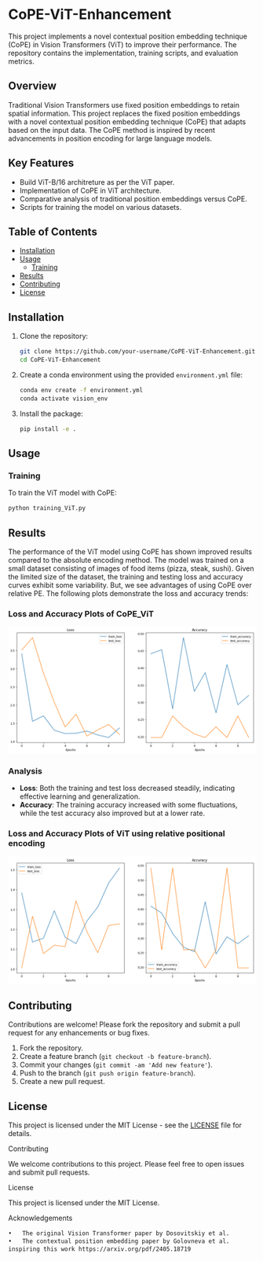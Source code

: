 # CoPE-ViT-Enhancement
This project implements a novel contextual position embedding technique (CoPE) in Vision Transformers (ViT) to improve their performance. The repository contains the implementation, training scripts, and evaluation metrics.



## Overview

Traditional Vision Transformers use fixed position embeddings to retain spatial information. This project replaces the fixed position embeddings with a novel contextual position embedding technique (CoPE) that adapts based on the input data. The CoPE method is inspired by recent advancements in position encoding for large language models.

## Key Features

- Build ViT-B/16 architreture as per the ViT paper. 
- Implementation of CoPE in ViT architecture.
- Comparative analysis of traditional position embeddings versus CoPE.
- Scripts for training the model on various datasets.


## Table of Contents

- [Installation](#installation)
- [Usage](#usage)
  - [Training](#training)
- [Results](#results)
- [Contributing](#contributing)
- [License](#license)


## Installation

1. Clone the repository:

   ```bash
   git clone https://github.com/your-username/CoPE-ViT-Enhancement.git
   cd CoPE-ViT-Enhancement
   ```

2. Create a conda environment using the provided `environment.yml` file:

    ```bash
    conda env create -f environment.yml
    conda activate vision_env
    ```

3. Install the package:

    ```bash
    pip install -e .
    ```


## Usage

### Training

To train the ViT model with CoPE:

```bash
python training_ViT.py
```


## Results

The performance of the ViT model using CoPE has shown improved results compared to the absolute encoding method. The model was trained on a small dataset consisting of images of food items (pizza, steak, sushi). Given the limited size of the dataset, the training and testing loss and accuracy curves exhibit some variability. But, we see advantages of using CoPE over relative PE. The following plots demonstrate the loss and accuracy trends:

### Loss and Accuracy Plots of CoPE_ViT

![Plot](CoPE_ViT_results.png)

### Analysis

- **Loss**: Both the training and test loss decreased steadily, indicating effective learning and generalization.
- **Accuracy**: The training accuracy increased with some fluctuations, while the test accuracy also improved but at a lower rate.

### Loss and Accuracy Plots of ViT using relative positional encoding

![Plot](ViT_result.png)



## Contributing

Contributions are welcome! Please fork the repository and submit a pull request for any enhancements or bug fixes.

1. Fork the repository.
2. Create a feature branch (`git checkout -b feature-branch`).
3. Commit your changes (`git commit -am 'Add new feature'`).
4. Push to the branch (`git push origin feature-branch`).
5. Create a new pull request.

## License

This project is licensed under the MIT License - see the [LICENSE](LICENSE) file for details.



Contributing

We welcome contributions to this project. Please feel free to open issues and submit pull requests.

License

This project is licensed under the MIT License.

Acknowledgements

	•	The original Vision Transformer paper by Dosovitskiy et al. 
	•	The contextual position embedding paper by Golovneva et al. inspiring this work https://arxiv.org/pdf/2405.18719